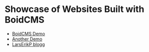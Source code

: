 # Showcase of Websites Built with BoidCMS

- [BoidCMS Demo](https://boidcms.alwaysdata.net)
- [Another Demo](https://shoaiyb.alwaysdata.net)
- [LarsErikP blogg](https://larserikp.com)
<!-- [CMSLab](https://cmslab.se) -->

<!--
## Share

https://github.com/BoidCMS/BoidCMS/discussions/categories/showcase

-->
<!--form action="https://formspree.io/f/xqknrogy" method="POST">
  <label>
    Site Title:
    <input type="text" name="title" required>
  </label>
  <label>
    Site URL:
    <input type="url" name="url" required>
  </label>
  <button type="submit">Submit</button>
</form-->
